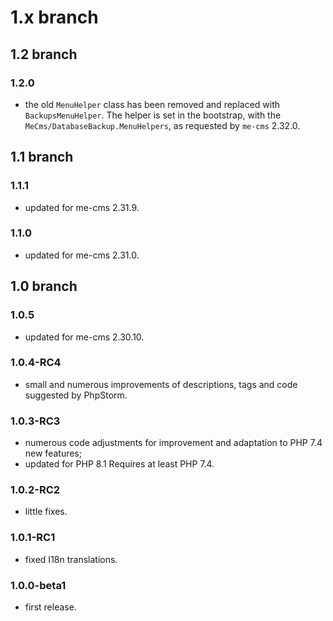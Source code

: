 # 1.x branch
## 1.2 branch
### 1.2.0
* the old `MenuHelper` class has been removed and replaced with `BackupsMenuHelper`. The helper is set in the bootstrap,
  with the `MeCms/DatabaseBackup.MenuHelpers`, as requested by `me-cms` 2.32.0.

## 1.1 branch
### 1.1.1
* updated for me-cms 2.31.9.

### 1.1.0
* updated for me-cms 2.31.0.

## 1.0 branch
### 1.0.5
* updated for me-cms 2.30.10.

### 1.0.4-RC4
* small and numerous improvements of descriptions, tags and code suggested by
  PhpStorm.

### 1.0.3-RC3
* numerous code adjustments for improvement and adaptation to PHP 7.4 new features;
* updated for PHP 8.1 Requires at least PHP 7.4.

### 1.0.2-RC2
* little fixes.

### 1.0.1-RC1
* fixed I18n translations.

### 1.0.0-beta1
* first release.
